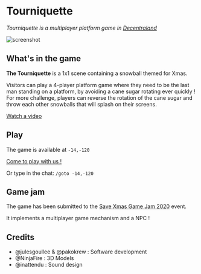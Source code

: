 
# Tourniquette  
  
*Tourniquette is a multiplayer platform game in [Decentraland](https://decentraland.org/)*

![screenshot](./touniquette.gif)

## What's in the game

**The Tourniquette** is a 1x1 scene containing a snowball themed for Xmas. 

Visitors can play a 4-player platform game where they need to be the last man standing on a platform, by avoiding a cane sugar rotating ever quickly ! For more challenge, players can reverse the rotation of the cane sugar and throw each other snowballs that will splash on their screens. 

[Watch a video](https://youtu.be/l2YjyiyalX4)

## Play

The game is available at `-14,-120`

[Come to play with us !](https://play.decentraland.org/?position=-14,-120)

Or type in the chat:
`/goto -14,-120 `

## Game jam

The game has been submitted to the [Save Xmas Game Jam 2020](https://decentraland.org/blog/announcements/save-xmas/) event.

It implements a multiplayer game mechanism and a NPC !

## Credits

- @julesgoullee & @pakokrew : Software development
- @NinjaFire : 3D Models
- @inattendu : Sound design

